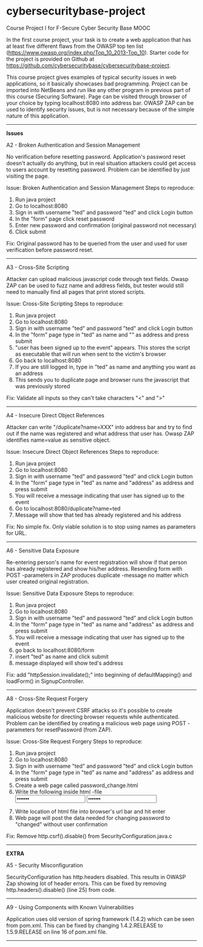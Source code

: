 # cybersecuritybase-project
Course Project I for F-Secure Cyber Security Base MOOC

In the first course project, your task is to create a web application that has at least five different flaws from the OWASP top ten list (https://www.owasp.org/index.php/Top_10_2013-Top_10). Starter code for the project is provided on Github at https://github.com/cybersecuritybase/cybersecuritybase-project.

This course project gives examples of typical security issues in web applications, so it basically showcases bad programming.
Project can be imported into NetBeans and run like any other program in previous part of this course (Securing Software). Page can be visited through browser of your choice by typing localhost:8080 into address bar. OWASP ZAP can be used to identify security issues, but is not necessary because of the simple nature of this application.
__________
**Issues**


A2 - Broken Authentication and Session Management

No verification before resetting password. 
Application's password reset doesn't actually do anything, but in real situation attackers could get access to users account by resetting password.
Problem can be identified by just visiting the page.

Issue: Broken Authentication and Session Management
Steps to reproduce:
1. Run java project
2. Go to localhost:8080
3. Sign in with username "ted" and password "ted" and click Login button
4. In the "form" page click reset password
5. Enter new password and confirmation (original password not necessary)
6. Click submit

Fix: Original password has to be queried from the user and used for user verification before password reset.
__________

A3 - Cross-Site Scripting

Attacker can upload malicious javascript code through text fields.
Owasp ZAP can be used to fuzz name and address fields, but tester would still need to manually find all pages that print stored scripts.

Issue: Cross-Site Scripting
Steps to reproduce:
1. Run java project
2. Go to localhost:8080
3. Sign in with username "ted" and password "ted" and click Login button
4. In the "form" page type in "ted" as name and "<script> BOO! </script>" as address and press submit
5. "user has been signed up to the event" appears. This stores the script as executable that will run when sent to the victim's browser
6. Go back to localhost:8080
7. If you are still logged in, type in "ted" as name and anything you want as an address
8. This sends you to duplicate page and browser runs the javascript that was previously stored

Fix: Validate all inputs so they can't take characters "<" and ">"
__________

A4 - Insecure Direct Object References

Attacker can write "/duplicate?name=XXX" into address bar and try to find out if the name was registered and what address that user has.
Owasp ZAP identifies name=value as sensitive object.

Issue: Insecure Direct Object References
Steps to reproduce:
1. Run java project
2. Go to localhost:8080
3. Sign in with username "ted" and password "ted" and click Login button
4. In the "form" page type in "ted" as name and "address" as address and press submit
5. You will receive a message indicating that user has signed up to the event
6. Go to localhost:8080/duplicate?name=ted
7. Message will show that ted has already registered and his address

Fix: No simple fix. Only viable solution is to stop using names as parameters for URL.
__________

A6 - Sensitive Data Exposure 

Re-entering person's name for event registration will show if that person has already registered and show his/her address.
Resending form with POST -parameters in ZAP produces duplicate -message no matter which user created original registration.

Issue: Sensitive Data Exposure
Steps to reproduce:
1. Run java project
2. Go to localhost:8080
3. Sign in with username "ted" and password "ted" and click Login button
4. In the "form" page type in "ted" as name and "address" as address and press submit
5. You will receive a message indicating that user has signed up to the event
6. go back to localhost:8080/form
7. insert "ted" as name and click submit
8. message displayed will show ted's address

Fix: add "httpSession.invalidate();" into beginning of defaultMapping() and loadForm() in SignupController.
__________

A8 - Cross-Site Request Forgery 

Application doesn't prevent CSRF attacks so it's possible to create malicious website for directing browser requests while authenticated.
Problem can be identified by creating a malicious web page using POST -parameters for resetPassword (from ZAP).

Issue: Cross-Site Request Forgery
Steps to reproduce:
1. Run java project
2. Go to localhost:8080
3. Sign in with username "ted" and password "ted" and click Login button
4. In the "form" page type in "ted" as name and "address" as address and press submit
5. Create a web page called password_change.html
6. Write the following inside html -file
	<form action="http://localhost:8080/resetPassword" method="POST">
	<input type="password" name="password" value="changed"/>
	<input type="password" name="confirm" value="changed"/>
	</form>
	<body onload="document.forms[0].submit()">
7. Write location of html file into browser's url bar and hit enter
8. Web page will post the data needed for changing password to "changed" without user confirmation

Fix: Remove http.csrf().disable() from SecurityConfiguration.java.c
__________

**EXTRA**


A5 - Security Misconfiguration

SecurityConfiguration has http.headers disabled. This results in OWASP Zap showing lot of header errors.
This can be fixed by removing http.headers().disable() (line 25) from code.
__________

A9 - Using Components with Known Vulnerabilities

Application uses old version of spring framework (1.4.2) which can be seen from pom.xml.
This can be fixed by changing 1.4.2.RELEASE to 1.5.9.RELEASE on line 16 of pom.xml file.
__________
